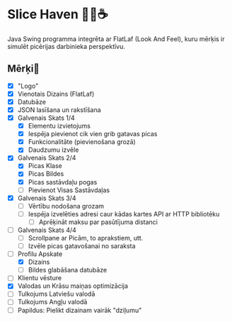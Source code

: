 # Slice Haven 🍕🏪☕
Java Swing programma integrēta ar FlatLaf (Look And Feel), kuru mērķis ir simulēt picērijas darbinieka perspektīvu.

## Mērķi🏹
- [x] "Logo" 
- [x] Vienotais Dizains (FlatLaf)
- [x] Datubāze
- [x] JSON lasīšana un rakstīšana
- [x] Galvenais Skats 1/4
  - [x] Elementu izvietojums 
  - [x] Iespēja pievienot cik vien grib gatavas picas
  - [x] Funkcionalitāte (pievienošana grozā)
  - [x] Daudzumu izvēle
- [x] Galvenais Skats 2/4
  - [x] Picas Klase
  - [x] Picas Bildes
  - [x] Picas sastāvdaļu pogas
  - [ ] Pievienot Visas Sastāvdaļas 
- [x] Galvenais Skats 3/4
  - [ ] Vērtību nodošana grozam
  - [ ] Iespēja izvelēties adresi caur kādas kartes API ar HTTP bibliotēku
    - [ ] Aprēķināt maksu par pasūtījuma distanci  
- [ ] Galvenais Skats 4/4
  - [ ] Scrollpane ar Picām, to aprakstiem, utt.
  - [ ] Izvēle picas gatavošanai no saraksta
- [ ] Profilu Apskate
  - [x] Dizains
  - [ ] Bildes glabāšana datubāze
- [ ] Klientu vēsture    
- [x] Valodas un Krāsu maiņas optimizācija
- [ ] Tulkojums Latviešu valodā
- [ ] Tulkojums Angļu valodā
- [ ] Papildus: Pielikt dizainam vairāk "dziļumu" 
